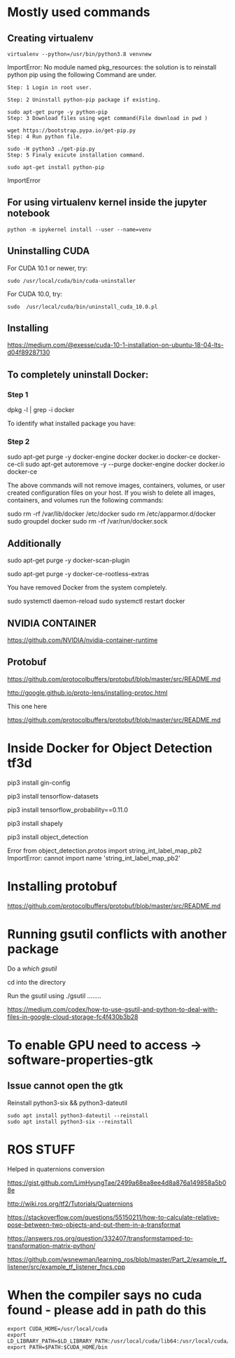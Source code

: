 # Mostly used commands

## Creating virtualenv
```
virtualenv --python=/usr/bin/python3.8 venvnew
```

ImportError: No module named pkg_resources: the solution is to reinstall python pip using the following Command are under.

```
Step: 1 Login in root user.

Step: 2 Uninstall python-pip package if existing.

sudo apt-get purge -y python-pip
Step: 3 Download files using wget command(File download in pwd )

wget https://bootstrap.pypa.io/get-pip.py
Step: 4 Run python file.

sudo -H python3 ./get-pip.py
Step: 5 Finaly exicute installation command.

sudo apt-get install python-pip
```

ImportError

## For using virtualenv kernel inside the jupyter notebook
```
python -m ipykernel install --user --name=venv
```

## Uninstalling CUDA


For CUDA 10.1 or newer, try:
```
sudo /usr/local/cuda/bin/cuda-uninstaller
```

For CUDA 10.0, try:
```
sudo  /usr/local/cuda/bin/uninstall_cuda_10.0.pl
```

## Installing

https://medium.com/@exesse/cuda-10-1-installation-on-ubuntu-18-04-lts-d04f89287130



## To completely uninstall Docker:

### Step 1

dpkg -l | grep -i docker

To identify what installed package you have:

### Step 2

sudo apt-get purge -y docker-engine docker docker.io docker-ce docker-ce-cli
sudo apt-get autoremove -y --purge docker-engine docker docker.io docker-ce  

The above commands will not remove images, containers, volumes, or user created configuration files on your host. If you wish to delete all images, containers, and volumes run the following commands:

sudo rm -rf /var/lib/docker /etc/docker
sudo rm /etc/apparmor.d/docker
sudo groupdel docker
sudo rm -rf /var/run/docker.sock

## Additionally

sudo apt-get purge -y docker-scan-plugin

sudo apt-get purge -y docker-ce-rootless-extras


You have removed Docker from the system completely.


sudo systemctl daemon-reload
sudo systemctl restart docker

## NVIDIA CONTAINER
https://github.com/NVIDIA/nvidia-container-runtime

## Protobuf

https://github.com/protocolbuffers/protobuf/blob/master/src/README.md

http://google.github.io/proto-lens/installing-protoc.html

This one here

https://github.com/protocolbuffers/protobuf/blob/master/src/README.md




# Inside Docker for Object Detection tf3d

pip3 install gin-config

pip3 install tensorflow-datasets

pip3 install tensorflow_probability==0.11.0

pip3 install shapely

pip3 install object_detection

Error
    from object_detection.protos import string_int_label_map_pb2
ImportError: cannot import name 'string_int_label_map_pb2'


# Installing protobuf
https://github.com/protocolbuffers/protobuf/blob/master/src/README.md

# Running gsutil conflicts with another package

Do a *which gsutil*

cd into the directory 

Run the gsutil using ./gsutil ........

https://medium.com/codex/how-to-use-gsutil-and-python-to-deal-with-files-in-google-cloud-storage-fc4f430b3b28


# To enable GPU need to access -> software-properties-gtk
## Issue cannot open the gtk

Reinstall python3-six && python3-dateutil

```
sudo apt install python3-dateutil --reinstall
sudo apt install python3-six --reinstall

```
# ROS STUFF

Helped in quaternions  conversion

https://gist.github.com/LimHyungTae/2499a68ea8ee4d8a876a149858a5b08e

http://wiki.ros.org/tf2/Tutorials/Quaternions

https://stackoverflow.com/questions/55150211/how-to-calculate-relative-pose-between-two-objects-and-put-them-in-a-transformat

https://answers.ros.org/question/332407/transformstamped-to-transformation-matrix-python/

https://github.com/wsnewman/learning_ros/blob/master/Part_2/example_tf_listener/src/example_tf_listener_fncs.cpp

# When the compiler says no cuda found - please add in path do this
```
export CUDA_HOME=/usr/local/cuda
export LD_LIBRARY_PATH=$LD_LIBRARY_PATH:/usr/local/cuda/lib64:/usr/local/cuda/extras/CUPTI/lib64
export PATH=$PATH:$CUDA_HOME/bin
```
